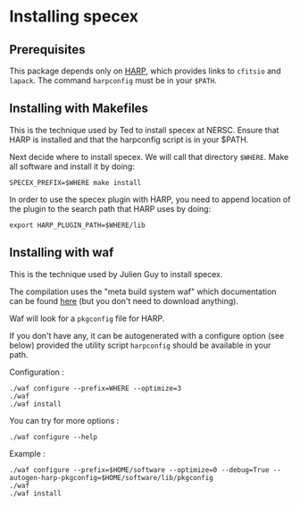 # Installing specex

## Prerequisites

This package depends only on [HARP](https://github.com/tskisner/HARP),
which provides links to `cfitsio` and `lapack`.  The command `harpconfig`
must be in your `$PATH`.


## Installing with Makefiles

This is the technique used by Ted to install specex at NERSC.  Ensure that
HARP is installed and that the harpconfig script is in your $PATH.

Next decide where to install specex.  We will call that directory `$WHERE`.
Make all software and install it by doing:

`SPECEX_PREFIX=$WHERE make install`

In order to use the specex plugin with HARP, you need to append location of
the plugin to the search path that HARP uses by doing:

`export HARP_PLUGIN_PATH=$WHERE/lib`


## Installing with waf

This is the technique used by Julien Guy to install specex.

The compilation uses the "meta build system waf" which documentation can be found [here](http://code.google.com/p/waf/)
(but you don't need to download anything).

Waf will look for a `pkgconfig` file for HARP.

If you don't have any, it can be autogenerated with a configure option (see below) provided the utility script `harpconfig` should be available in your path.

Configuration :

```
./waf configure --prefix=WHERE --optimize=3
./waf
./waf install
```

You can try for more options :

```
./waf configure --help
```

Example :
```
./waf configure --prefix=$HOME/software --optimize=0 --debug=True --autogen-harp-pkgconfig=$HOME/software/lib/pkgconfig
./waf
./waf install

```
